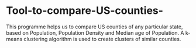 # Tool-to-compare-US-counties-

This programme helps us to compare US counties of any particular state, based on Population, Population Density and Median age of Population. A k-means clustering algorithm is used to create clusters of similar counties.
